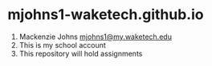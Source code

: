 # mjohns1-waketech.github.io

1. Mackenzie Johns mjohns1@my.waketech.edu
2. This is my school account
3. This repository will hold assignments